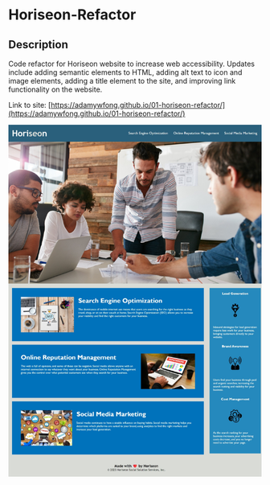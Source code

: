 # Horiseon-Refactor

## Description
Code refactor for Horiseon website to increase web accessibility.  Updates include adding semantic elements to HTML, adding alt text to icon and image elements, adding a title element to the site, and improving link functionality on the website.


Link to site: [https://adamywfong.github.io/01-horiseon-refactor/](https://adamywfong.github.io/01-horiseon-refactor/)

![Screenshot of deployed Horiseon Website](assets/images/screenshot-1.jpeg)
